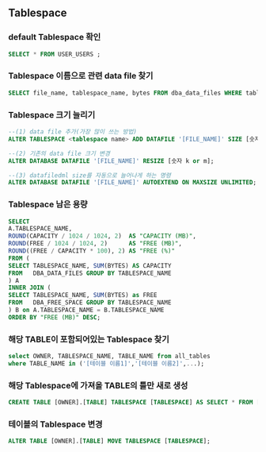 Tablespace
--

### default Tablespace 확인
```sql
SELECT * FROM USER_USERS ;
```

### Tablespace 이름으로 관련 data file 찾기
```sql
SELECT file_name, tablespace_name, bytes FROM dba_data_files WHERE tablespace_name = '[TablespaceName]'
```

### Tablespace 크기 늘리기
```sql
--(1) data file 추가(가장 많이 쓰는 방법)
ALTER TABLESPACE <tablespace name> ADD DATAFILE '[FILE_NAME]' SIZE [숫자 k or m];

--(2) 기존의 data file 크기 변경
ALTER DATABASE DATAFILE '[FILE_NAME]' RESIZE [숫자 k or m];

--(3) datafiledml size를 자동으로 늘어나게 하는 명령
ALTER DATABASE DATAFILE '[FILE_NAME]' AUTOEXTEND ON MAXSIZE UNLIMITED;
```

### Tablespace 남은 용량 
```sql
SELECT
A.TABLESPACE_NAME,
ROUND(CAPACITY / 1024 / 1024, 2)  AS "CAPACITY (MB)",
ROUND(FREE / 1024 / 1024, 2)      AS "FREE (MB)",
ROUND((FREE / CAPACITY * 100), 2) AS "FREE (%)"
FROM (
SELECT TABLESPACE_NAME, SUM(BYTES) AS CAPACITY
FROM   DBA_DATA_FILES GROUP BY TABLESPACE_NAME
) A
INNER JOIN (
SELECT TABLESPACE_NAME, SUM(BYTES) as FREE
FROM   DBA_FREE_SPACE GROUP BY TABLESPACE_NAME
) B on A.TABLESPACE_NAME = B.TABLESPACE_NAME
ORDER BY "FREE (MB)" DESC;
```

### 해당 TABLE이 포함되어있는 Tablespace 찾기
```sql
select OWNER, TABLESPACE_NAME, TABLE_NAME from all_tables
where TABLE_NAME in ('[테이블 이름1]','[테이블 이름2]',...);
```

### 해당 Tablespace에 가져올 TABLE의 틀만 새로 생성
```sql
CREATE TABLE [OWNER].[TABLE] TABLESPACE [TABLESPACE] AS SELECT * FROM [가져올OWNER].[가져올TABLE] WHERE ROWNUM <= 0;
```

### 테이블의 Tablespace 변경
```sql
ALTER TABLE [OWNER].[TABLE] MOVE TABLESPACE [TABLESPACE];
```

